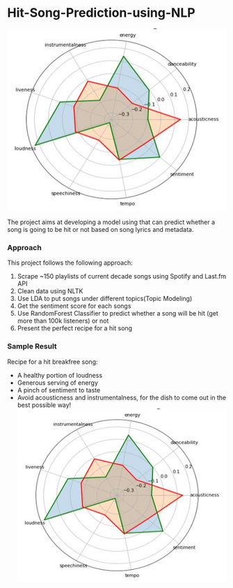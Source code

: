 # Hit-Song-Prediction-using-NLP

![](https://github.com/manas3858/Hit-Song-Prediction-using-NLP/blob/master/Breakfree%20Song%20Recipe.JPG)

The project aims at developing a model using that can predict whether a song is going to be hit or not based on song lyrics and metadata.

### Approach
This project follows the following approach:
  1. Scrape ~150 playlists of current decade songs using Spotify and Last.fm API
  2. Clean data using NLTK
  3. Use LDA to put songs under different topics(Topic Modeling)
  4. Get the sentiment score for each songs
  5. Use RandomForest Classifier to predict whether a song will be hit (get more than 100k listeners) or not 
  6. Present the perfect recipe for a hit song 

### Sample Result
Recipe for a hit breakfree song:
  * A healthy portion of loudness
  * Generous serving of energy
  * A pinch of sentiment to taste
  * Avoid  acousticness and instrumentalness, for the dish to come out in the best possible way!
![](https://github.com/manas3858/Hit-Song-Prediction-using-NLP/blob/master/Breakfree%20Song%20Recipe.JPG)
